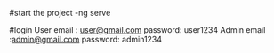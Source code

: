 
#start the project
 -ng serve

#login
User
    email : user@gmail.com
    password: user1234
Admin 
    email :admin@gmail.com
    password: admin1234